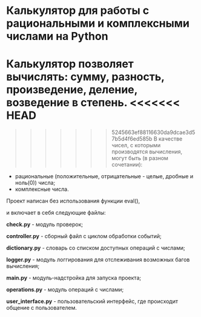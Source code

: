 # Калькулятор для работы с рациональными и комплексными числами на Python

Калькулятор позволяет вычислять: сумму, разность, произведение, деление, возведение в степень.
<<<<<<< HEAD
=======

>>>>>>> 5245663ef88116630da9dcae3d57b5d4f6ed585b
В качестве чисел, с которыми производятся вычисления, могут быть (в разном сочетании): 
- рациональные (положительные, отрицательные - целые, дробные и ноль(0)) числа;
- комплексные числа.

Проект написан без использования функции eval(),

и включает в себя следующие файлы:

**check.py** - модуль проверок;

**controller.py** - сборный файл с циклом обработки событий;

**dictionary.py** - словарь со списком доступных операций с числами;

**logger.py** - модуль логгирования для отслеживания возможных багов вычисления;

**main.py** - модуль-надстройка для запуска проекта;

**operations.py** - модуль операций с числами;

**user_interface.py** - пользовательский интерфейс, где происходит общение с пользователем.
